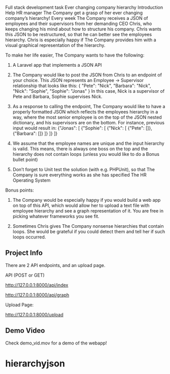Full stack development task
Ever changing company hierarchy Introduction
Help HR manager The Company get a grasp of her ever changing company’s hierarchy! Every week The Company receives a JSON of employees and their supervisors from her demanding CEO Chris, who keeps changing his mind about how to structure his company. Chris wants this JSON to be restructured, so that he can better see the employees hierarchy. Chris is especially happy if The Company provides him with a visual graphical representation of the hierarchy.

To make her life easier, The Company wants to have the following:
1. A Laravel app that implements a JSON API

2. The Company would like to post the JSON from Chris to an endpoint of your choice. This JSON represents an Employee -> Supervisor relationship that looks like this:
{
          "Pete": "Nick",
          "Barbara": "Nick",
          "Nick": "Sophie",
          "Sophie": "Jonas"
}
In this case, Nick is a supervisor of Pete and Barbara, Sophie supervises Nick.

3. As a response to calling the endpoint, The Company would like to have a properly formatted JSON which reflects the employees hierarchy in a way, where the most senior employee is on the top of the JSON nested dictionary, and his supervisors are on the bottom. For instance, previous input would result in:
      {"Jonas": [
         {"Sophie": [
             {"Nick": [
                 {"Pete": []},
                 {"Barbara": []}
             ]}
]} ]}
4. We assume that the employee names are unique and the input hierarchy is valid. This means, there is always one boss on the top and the hierarchy does not contain loops (unless you would like to do a Bonus bullet point)

5. Don’t forget to Unit test the solution (with e.g. PHPUnit), so that The Company is sure everything works as she has specified
   The HR Operating System

Bonus points:

1. The Company would be especially happy if you would build a web app on top of this API, which would allow her to upload a text file with employee hierarchy and see a graph representation of it. You are free in picking whatever frameworks you see fit.

2. Sometimes Chris gives The Company nonsense hierarchies that contain loops. She would be grateful if you could detect them and tell her if such loops occurred.


## Project Info

There are 2 API endpoints, and an upload page.

API (POST or GET)

http://127.0.0.1:8000/api/index

http://127.0.0.1:8000/api/graph

Upload Page:

http://127.0.0.1:8000/upload

## Demo Video

Check demo_vid.mov for a demo of the webapp!
# hierarchyjson
